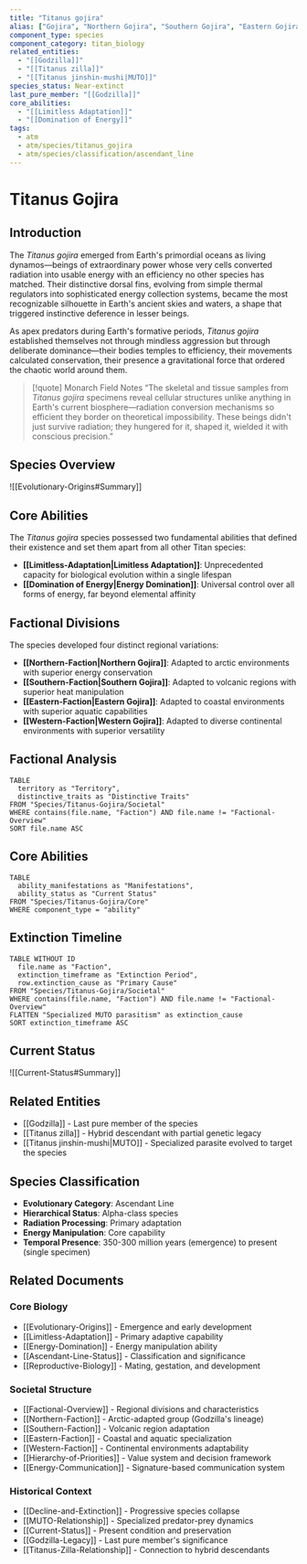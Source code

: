 ```yaml
---
title: "Titanus gojira"
alias: ["Gojira", "Northern Gojira", "Southern Gojira", "Eastern Gojira", "Western Gojira"]
component_type: species
component_category: titan_biology
related_entities:
  - "[[Godzilla]]"
  - "[[Titanus zilla]]"
  - "[[Titanus jinshin-mushi|MUTO]]"
species_status: Near-extinct
last_pure_member: "[[Godzilla]]"
core_abilities:
  - "[[Limitless Adaptation]]"
  - "[[Domination of Energy]]"
tags:
  - atm
  - atm/species/titanus_gojira
  - atm/species/classification/ascendant_line
---
```


# Titanus Gojira

## Introduction

The *Titanus gojira* emerged from Earth's primordial oceans as living dynamos—beings of extraordinary power whose very cells converted radiation into usable energy with an efficiency no other species has matched. Their distinctive dorsal fins, evolving from simple thermal regulators into sophisticated energy collection systems, became the most recognizable silhouette in Earth's ancient skies and waters, a shape that triggered instinctive deference in lesser beings.

As apex predators during Earth's formative periods, *Titanus gojira* established themselves not through mindless aggression but through deliberate dominance—their bodies temples to efficiency, their movements calculated conservation, their presence a gravitational force that ordered the chaotic world around them.

> [!quote] Monarch Field Notes
> “The skeletal and tissue samples from *Titanus gojira* specimens reveal cellular structures unlike anything in Earth's current biosphere—radiation conversion mechanisms so efficient they border on theoretical impossibility. These beings didn't just survive radiation; they hungered for it, shaped it, wielded it with conscious precision.”

## Species Overview

![[Evolutionary-Origins#Summary]]

## Core Abilities

The *Titanus gojira* species possessed two fundamental abilities that defined their existence and set them apart from all other Titan species:

- **[[Limitless-Adaptation|Limitless Adaptation]]**: Unprecedented capacity for biological evolution within a single lifespan
- **[[Domination of Energy|Energy Domination]]**: Universal control over all forms of energy, far beyond elemental affinity

## Factional Divisions

The species developed four distinct regional variations:

- **[[Northern-Faction|Northern Gojira]]**: Adapted to arctic environments with superior energy conservation
- **[[Southern-Faction|Southern Gojira]]**: Adapted to volcanic regions with superior heat manipulation
- **[[Eastern-Faction|Eastern Gojira]]**: Adapted to coastal environments with superior aquatic capabilities
- **[[Western-Faction|Western Gojira]]**: Adapted to diverse continental environments with superior versatility

## Factional Analysis

```dataview
TABLE
  territory as "Territory",
  distinctive_traits as "Distinctive Traits"
FROM "Species/Titanus-Gojira/Societal"
WHERE contains(file.name, "Faction") AND file.name != "Factional-Overview"
SORT file.name ASC
```

## Core Abilities

```dataview
TABLE
  ability_manifestations as "Manifestations",
  ability_status as "Current Status"
FROM "Species/Titanus-Gojira/Core"
WHERE component_type = "ability"
```

## Extinction Timeline

```dataview
TABLE WITHOUT ID
  file.name as "Faction",
  extinction_timeframe as "Extinction Period",
  row.extinction_cause as "Primary Cause"
FROM "Species/Titanus-Gojira/Societal"
WHERE contains(file.name, "Faction") AND file.name != "Factional-Overview"
FLATTEN "Specialized MUTO parasitism" as extinction_cause
SORT extinction_timeframe ASC
```

## Current Status

![[Current-Status#Summary]]

## Related Entities

- [[Godzilla]] - Last pure member of the species
- [[Titanus zilla]] - Hybrid descendant with partial genetic legacy
- [[Titanus jinshin-mushi|MUTO]] - Specialized parasite evolved to target the species

## Species Classification

- **Evolutionary Category**: Ascendant Line
- **Hierarchical Status**: Alpha-class species
- **Radiation Processing**: Primary adaptation
- **Energy Manipulation**: Core capability
- **Temporal Presence**: 350-300 million years (emergence) to present (single specimen)

## Related Documents

### Core Biology

- [[Evolutionary-Origins]] - Emergence and early development
- [[Limitless-Adaptation]] - Primary adaptive capability
- [[Energy-Domination]] - Energy manipulation ability
- [[Ascendant-Line-Status]] - Classification and significance
- [[Reproductive-Biology]] - Mating, gestation, and development

### Societal Structure

- [[Factional-Overview]] - Regional divisions and characteristics
- [[Northern-Faction]] - Arctic-adapted group (Godzilla's lineage)
- [[Southern-Faction]] - Volcanic region adaptation
- [[Eastern-Faction]] - Coastal and aquatic specialization
- [[Western-Faction]] - Continental environments adaptability
- [[Hierarchy-of-Priorities]] - Value system and decision framework
- [[Energy-Communication]] - Signature-based communication system

### Historical Context

- [[Decline-and-Extinction]] - Progressive species collapse
- [[MUTO-Relationship]] - Specialized predator-prey dynamics
- [[Current-Status]] - Present condition and preservation
- [[Godzilla-Legacy]] - Last pure member's significance
- [[Titanus-Zilla-Relationship]] - Connection to hybrid descendants
